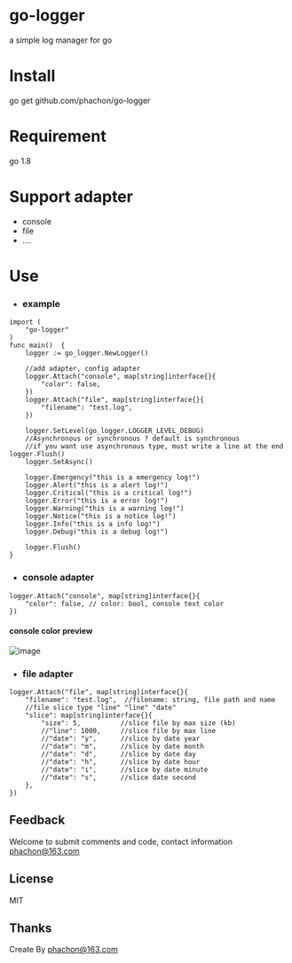 # go-logger
a simple log manager for go

# Install
go get github.com/phachon/go-logger

# Requirement
go 1.8

# Support adapter
- console
- file
- ....

# Use

- ### example

```
import (
    "go-logger"
)
func main()  {
    logger := go_logger.NewLogger()

    //add adapter, config adapter
    logger.Attach("console", map[string]interface{}{
        "color": false,
    })
    logger.Attach("file", map[string]interface{}{
        "filename": "test.log",
    })

    logger.SetLevel(go_logger.LOGGER_LEVEL_DEBUG)
    //Asynchronous or synchronous ? default is synchronous
    //if you want use asynchronous type, must write a line at the end logger.Flush()
    logger.SetAsync()

    logger.Emergency("this is a emergency log!")
    logger.Alert("this is a alert log!")
    logger.Critical("this is a critical log!")
    logger.Error("this is a error log!")
    logger.Warning("this is a warning log!")
    logger.Notice("this is a notice log!")
    logger.Info("this is a info log!")
    logger.Debug("this is a debug log!")

    logger.Flush()
}
```
- ### console adapter
```
logger.Attach("console", map[string]interface{}{
    "color": false, // color: bool, console text color
})
```
#### console color preview
![image](https://github.com/phachon/go-logger/blob/master/example/images/console.png)

- ### file adapter

```
logger.Attach("file", map[string]interface{}{
    "filename": "test.log",  //filename: string, file path and name
    //file slice type "line" "line" "date"
    "slice": map[string]interface{}{
        "size": 5,          //slice file by max size (kb)
        //"line": 1000,     //slice file by max line
        //"date": "y",      //slice by date year
        //"date": "m",      //slice by date month
        //"date": "d",      //slice by date day
        //"date": "h",      //slice by date hour
        //"date": "i",      //slice by date minute
        //"date": "s",      //slice date second
    },
})
```

## Feedback

Welcome to submit comments and code, contact information phachon@163.com

## License

MIT

Thanks
---------
Create By phachon@163.com
